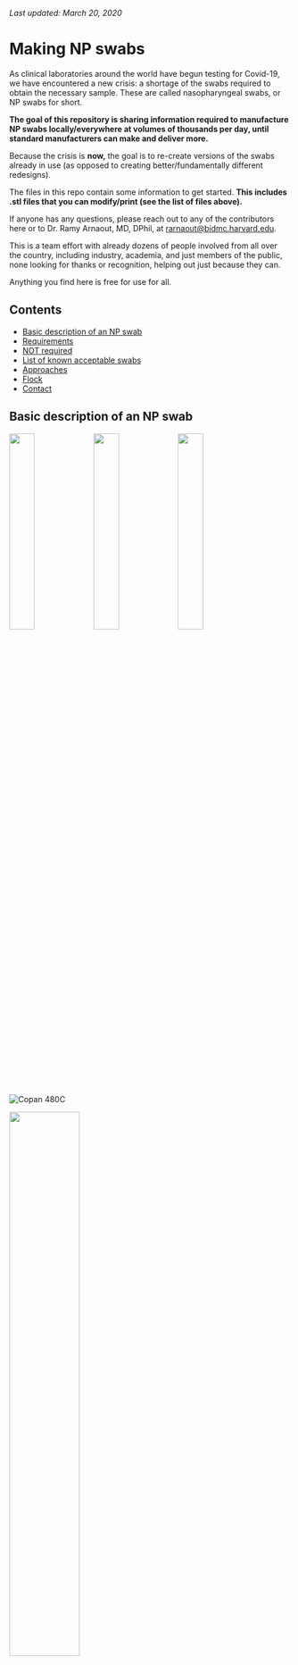 *Last updated: March 20, 2020*

# Making NP swabs

As clinical laboratories around the world have begun testing for Covid-19, we have encountered a new crisis: a shortage of the swabs required to obtain the necessary sample. These are called nasopharyngeal swabs, or NP swabs for short.

**The goal of this repository is sharing information required to manufacture NP swabs locally/everywhere at volumes of thousands per day, until standard manufacturers can make and deliver more.**

Because the crisis is **now,** the goal is to re-create versions of the swabs already in use (as opposed to creating better/fundamentally different redesigns).

The files in this repo contain some information to get started. **This includes .stl files that you can modify/print (see the list of files above).**

If anyone has any questions, please reach out to any of the contributors here or to Dr. Ramy Arnaout, MD, DPhil, at rarnaout@bidmc.harvard.edu.

This is a team effort with already dozens of people involved from all over the country, including industry, academia, and just members of the public, none looking for thanks or recognition, helping out just because they can.

Anything you find here is free for use for all.


## Contents

- [Basic description of an NP swab](#design)
- [Requirements](#reqs)
- [NOT required](#not-reqs)
- [List of known acceptable swabs](#acceptable-swabs)
- [Approaches](#approaches)
- [Flock](#flock)
- [Contact](#contact)

<a name="design"></a>
## Basic description of an NP swab

<img src="img/nasopharynx-child.png" width=30%><img src="img/commercial-swab.png" width=30%><img src="img/commercial-swabs.png" width=30%>

![Copan 480C](swab_images/copan_flocked_swab_macro.png)

<img src="swab_images/copan_flocked_swab_micro_1.png" width=50%>

<!-- ![Copan 480C closeup](img/nasopharynx-child.png | width=250)

![Copan 480C closeup](swab_images/copan_flocked_swab_micro_1.png | width=250)
-->

An NP swab is a flexible stick around 15cm in length that goes up your nose to the back of the nasal cavity (see [movie](https://www.youtube.com/watch?v=hXohAo1d6tk&feature=youtu.be&t=40)). It is swept or twirled around to brush or wick up secretions, which carry Covid-19 virus particles. The swab comes out of the nose and goes into a vial that contains fluid (viral transport medium). The vial gets capped and sent for processing.

There are **two parts**: a bristled **bulb** end (above) and a **shaft**. The bristles in the above are nylon.

The bulb looks like it would be fluffy to the touch but it is not: the bristles are short enough that it feels more like hard foam.

Often the shaft itself has a thin **neck**, for flexibility, and a thicker **handle**. The handle is often **scored**---a weak point in the shaft---where you can break it off so the bristled part stays in the vial; the handle is then thrown away.

The distance along the handle where the scoring occurs depends on the vial you use. For example, for the vials for use with Copan 480C swabs, the breakpoint is 7cm; for [15-](https://www.fishersci.com/shop/products/falcon-15ml-conical-centrifuge-tubes-5/p-193301) or [50-mL](https://www.fishersci.com/shop/products/falcon-50ml-conical-centrifuge-tubes-2/p-193321) conical tubes (of the kind used routinely in biomedical research and sold by many manufacturers), 11.5 cm will do (the 15mL Falcons are listed as 12cm, 50mL as 11.5cm, but we haven't checked yet whether this is interior height or includes the cap).


<a name="reqs"></a>
## Requirements

-	Wand is stiff enough to push to the back of the nasal cavity but flexible enough to get up the nose and will bend when it hits resistance instead of stabbing people (for reference, swabs are a little more flexible than the tiny straws used for coffee, and somewhat similar to the inside tube that holds the ink when you take apart a Bic ballpoint pen)

-	Ideally, the bulb end is *flocked* (see below): it has lots of tiny bristles perpendicular to the wand (see close-up above). The bristles provide for a high surface-area-to-volume and helps both wick secretions onto the bristle and liberate particles when put in the transport medium. Perpendicularity is a nice-to-have that we believe may improve yield slightly but requires electrostatic deposition; even random orientation of flock should work fine

-	Bristles or collecting substrate (including any adhesive) must be firmly attached and not get left behind in the nasal cavity. Similarly no part of the swab should break off or get left in the nasal cavity. We have enough problems with the pandemic already

-	Materials cannot inhibit [PCR](https://en.wikipedia.org/wiki/Reverse_transcription_polymerase_chain_reaction). This means no wood or cotton (although we believe rayon is OK; see partial list of PCR inhibitors below). Nylon and polypropylene seem to be good choices, but start with medical equipment/grade materials if possible since they should be high quality/pure (some additives can be inihibitors).

-	Wand must break off inside the tube – better to be too short than too long.  Wand could be manually scored to create a weak point

For more technical requirements, see [Design Constraints](Other_Docs/Design%20Constraints.md)

<a name="not-reqs"></a>
## NOT required

-	Sterility. Not a major concern for most uses; only for immunocompromised (in which case the ability to decontaminate by [autoclaving](https://en.wikipedia.org/wiki/Autoclave) or ethanol bath is needed). The air and the nose are already non-sterile and the PCR assay is specific enough to ignore most contaminants (as long as other Covid-19 contaminated things/people don’t come in contact with it and it doesn’t pick up PCR inhibitors)

-	Labor intensive is ok, to fill short term needs. There are students and researchers out of school and lab who are willing to volunteer to hand-assemble these from inoculation loops, adhesive, and wicking substrate #studentArmy


<a name="acceptable-swabs"></a>
## List of known acceptable swabs

Model what you make after one of these.

Product numbers are listed. Unless otherwise stated, these are from the [FDA approved list](https://www.fda.gov/medical-devices/emergency-situations-medical-devices/faqs-diagnostic-testing-sars-cov-2) current as of **March 20, 2020**. You can look these up online.

**Copan:** 480C *(2)*, 481C *(1)*, 482C *(1)*, 501CS01, 503CS01, 516CS01, 518CS01, 534CS01

**Puritan:** LA-117 *(1)*, 3317-H, 25-3317-H, 25-3316-U, 25-3316-H, 25-3317-U, 25-3318-U, 25-3318-H, 25-3319-H, 25-3320-U, 25-3320-U EMB 100MM, 25-3320-U EMB 80MM, 25-3320-H and 25-3320-H EMB 80MM

*(1)* Preferred, per FDA

*(2)* Acceptable, per BIDMC


<a name="approaches"></a>
## Approaches

#Approaches under investigation:

(1a) 3D printing a shaft, and attaching flock material via adhesive

(1b) 3D printing a shaft with enough definition---either "nubs" along the surface or bristles---to gather secretion from the nasopharynx.

#Other Approaches:

(2a) Repurposing existing materials, including cosmetics applicators or "loops" used in microbiology

For more detail on ideas not yet investigated, see **Other Approaches** (link to come)

### Scrounging, Repurposing

...but just a word about scrounging and repurposing. There are lots of swabs used for various things floating around hospitals, outpatient clinics, private practices, and so on. **Be creative and ask everyone you know. That's what we've been doing and it's gotten us thousands of swabs.** This is a stopgap at best, but every swab counts.

Will a repurposed swab work? Find someone who uses NP swabs, take pictures of what you find, and ask that person to weigh in on suitability. (We've been asking our respiratory care personnel.) In practice, as long as the materials are not wood or cotton, there's a chance you've got something usable. **If you find something that works, please tell us,** along with how you know it works, and we'll post it.

### Manufacturing

The consensus of a fair bit of thinking on our part is the simplest high-throughput approach is **3D printing**:

- 3D print a wand with the appropriate form factor (e.g. see the picture above and the .stl files)
- dip bulb in adhesive (we are working on appropriate adhesives)
- dip sticky bulb in [flock](#flock)
- shake/blow/rinse off excess flock
- (if needed) dip in 70% ethanol for sterilization

If this sounds like how you'd solve this problem if you were still in elementary school, you're right. This is basically decorating Easter eggs (if you started with a 3D-printed Easter egg). Currently we have no proven way to automate the last three steps so we are envisioning a "student army," as mentioned above. **If you've got a better idea, now's the time.**

There are several alternatives being tried:

- We are looking into using small urine loops as shafts; we don't yet have a solution for how to apply a swab end. Will post if we do. At least there are usually very many of these around in clinical microbiology laboratories
- Printing a bristled head is a no-go for conventional 3D printers, as the features are too small. It is possible that a sand-blasted/chemically etched/otherwise roughened bulb *might* work, but we are not doing research here: we're looking for our best bet for a sure thing
- Mascara brushes. The consensus so far is, the materials might be right but the brushes are far too large/widely spaced. Again, they *might* work, but see above

Again, we believe the best use of resources is to be creative around copying the template, not redesigning swabs.


<a name="flock"></a>
## Flock

"Flock" is the name of the bristle material. It can be ordered from e.g. www.flockit.com as a powder. The below information comes from extremely helpful conversations with them and Celluseude, the manufacturer. (Please remember your flock manufacturers and distributors this holiday season.)

- The nylon flock on the tip of the picture is 3 denier (3 dtex) *(1)*

- The flock on the flocked swab above was likely applied using electrostatic deposition: flock coated with something positively charged, shaft coated with adhesive and electrically grounded. We do not need to do this: the previous version of swabs, still widely in use, have matted flock and they work well enough (slightly lower sensitivity but clinically for now we'll take it)

- In general acrylic is used as the adhesive for flock, but be aware that acrylic is a **known PCR inhibitor** (see below). Decision point is rinse a lot to remove loose acrylic vs. just use something safer. Apparently Elmer's has something of the same problem.

- The only colors we should consider for the nylon are black and white, with preference for white. Black has some inorganic compound that was thought to be benign; white has titanium inside the fiber but not on the surface. White is the purest nylon. Colored nylons have various ionic or covalent groups on the outside, which are probably not things we want to deal with.

- Rayon is also safe to use

*(1)* Denier/dtex is a unit of measurement (*grams* per 9,000 *meters*) that the fabric industry uses. Denier is American; dtex is European. If the material had a different density from nylon but was of the same diameter, its denier measurement would be different.


<a name="adhesive"></a>
## Adhesive


Coming soon


<a name="contact"></a>
## Contact us

We want to emphasize this is a **group effort** with literally scores of people working on this right now; if you're reading this, you're probably one of them. If you have something to contribute, please contact Dr. Ramy Arnaout, MD, DPhil, at rarnaout@bidmc.harvard.edu.

Note there's also now a [Slack channel](https://join.slack.com/t/rapidmanufact-iop4498/shared_invite/zt-cykndes6-XtxzG~8bkji64M3wTVWiOw).

